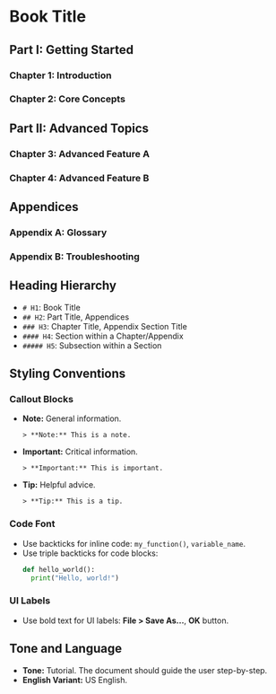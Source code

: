 # Book Title

## Part I: Getting Started
### Chapter 1: Introduction
### Chapter 2: Core Concepts

## Part II: Advanced Topics
### Chapter 3: Advanced Feature A
### Chapter 4: Advanced Feature B

## Appendices
### Appendix A: Glossary
### Appendix B: Troubleshooting

## Heading Hierarchy

- `# H1`: Book Title
- `## H2`: Part Title, Appendices
- `### H3`: Chapter Title, Appendix Section Title
- `#### H4`: Section within a Chapter/Appendix
- `##### H5`: Subsection within a Section

## Styling Conventions

### Callout Blocks

- **Note:** General information.
  ```
  > **Note:** This is a note.
  ```
- **Important:** Critical information.
  ```
  > **Important:** This is important.
  ```
- **Tip:** Helpful advice.
  ```
  > **Tip:** This is a tip.
  ```

### Code Font

- Use backticks for inline code: `my_function()`, `variable_name`.
- Use triple backticks for code blocks:
  ```python
  def hello_world():
    print("Hello, world!")
  ```

### UI Labels

- Use bold text for UI labels: **File > Save As...**, **OK** button.

## Tone and Language

- **Tone:** Tutorial. The document should guide the user step-by-step.
- **English Variant:** US English.
